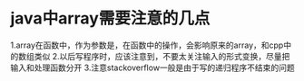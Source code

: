 # java中array需要注意的几点
1.array在函数中，作为参数是，在函数中的操作，会影响原来的array，和cpp中的数组类似
2.以后写程序时，应该注意到，不要太关注输入的形式变换，尽量把输入和处理函数分开
3.注意stackoverflow一般是由于写的递归程序不结束的问题
